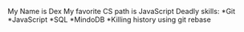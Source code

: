My Name is Dex
My favorite CS path is JavaScript
Deadly skills:
*Git
*JavaScript
*SQL
*MindoDB
*Killing history using git rebase
